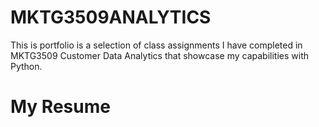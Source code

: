 # MKTG3509ANALYTICS
This is portfolio is a selection of class assignments I have completed in MKTG3509 Customer Data Analytics that showcase my capabilities with Python.

# My Resume 

